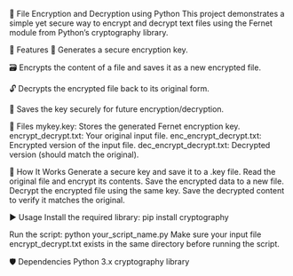 🔐 File Encryption and Decryption using Python
This project demonstrates a simple yet secure way to encrypt and decrypt text files using the Fernet module from Python’s cryptography library.

📌 Features
🔑 Generates a secure encryption key.

🗃️ Encrypts the content of a file and saves it as a new encrypted file.

🔓 Decrypts the encrypted file back to its original form.

💼 Saves the key securely for future encryption/decryption.

📁 Files
mykey.key: Stores the generated Fernet encryption key.
encrypt_decrypt.txt: Your original input file.
enc_encrypt_decrypt.txt: Encrypted version of the input file.
dec_encrypt_decrypt.txt: Decrypted version (should match the original).

🧪 How It Works
Generate a secure key and save it to a .key file.
Read the original file and encrypt its contents.
Save the encrypted data to a new file.
Decrypt the encrypted file using the same key.
Save the decrypted content to verify it matches the original.

▶️ Usage
Install the required library:
pip install cryptography

Run the script:
python your_script_name.py
Make sure your input file encrypt_decrypt.txt exists in the same directory before running the script.

🛡️ Dependencies
Python 3.x
cryptography library
